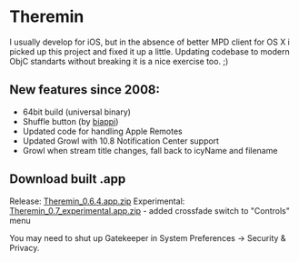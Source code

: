 Theremin
========
I usually develop for iOS, but in the absence of better MPD client for OS X i picked up this project and fixed it up a little. Updating codebase to modern ObjC standarts without breaking it is a nice exercise too. ;)

New features since 2008:
------------------------
* 64bit build (universal binary)
* Shuffle button (by [biappi](https://github.com/biappi))
* Updated code for handling Apple Remotes
* Updated Growl with 10.8 Notification Center support
* Growl when stream title changes, fall back to icyName and filename

Download built .app
-------------------

Release: [Theremin_0.6.4.app.zip](http://nn.lv/v5xu)
Experimental: [Theremin_0.7_experimental.app.zip](http://nn.lv/tuva) - added crossfade switch to "Controls" menu

You may need to shut up Gatekeeper in System Preferences -> Security & Privacy.
